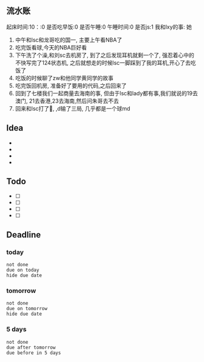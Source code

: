 ## 流水账
起床时间:10：:0
是否吃早饭:0
是否午睡:0
午睡时间:0
是否js:1
我和lxy的事: 她
1. 中午和lsc和龙哥吃的国一, 主要上午看NBA了
2. 吃完饭看球,今天的NBA巨好看
3. 下午洗了个澡,和刘sc去机房了, 到了之后发现耳机就剩一个了, 强忍着心中的不快写完了124状态机, 之后就想走的时候lsc一脚踩到了我的耳机,开心了去吃饭了
4. 吃饭的时候聊了zw和他同学黄同学的故事
5. 吃完饭回机房, 准备好了要用的代码,之后回来了
6. 回到了七楼我们一起商量去海南的事, 但由于lsc和lady都有事,我们就说的19去澳门, 21去香港,23去海南,然后问朱哥去不去
7. 回来和lsc打了🎱, ,d输了三局, 几乎都是一个球md


## Idea
- 
- 
- 
- 

## Todo
- [ ] 
- [ ] 
- [ ] 
- [ ] 

## Deadline
### today
```tasks
not done
due on today
hide due date
```
### tomorrow
```tasks
not done
due on tomorrow
hide due date
```
### 5 days
```tasks
not done
due after tomorrow
due before in 5 days
```
